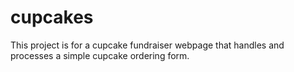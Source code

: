 # cupcakes
This project is for a cupcake fundraiser webpage that handles and processes a simple cupcake ordering form.
